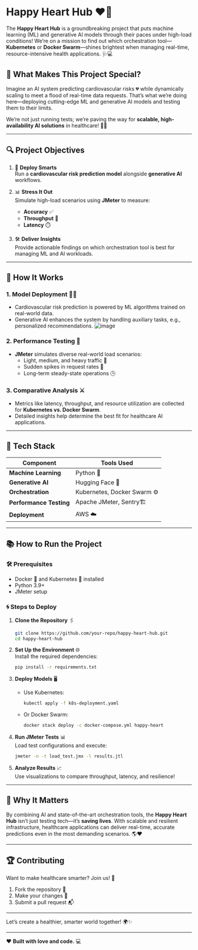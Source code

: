 # **Happy Heart Hub** ❤️🚀  

The **Happy Heart Hub** is a groundbreaking project that puts machine learning (ML) and generative AI models through their paces under high-load conditions! We’re on a mission to find out which orchestration tool—**Kubernetes** or **Docker Swarm**—shines brightest when managing real-time, resource-intensive health applications. 🩺💻  

## 🌈 **What Makes This Project Special?**  
Imagine an AI system predicting cardiovascular risks 💔 while dynamically scaling to meet a flood of real-time data requests. That’s what we’re doing here—deploying cutting-edge ML and generative AI models and testing them to their limits.  

We’re not just running tests; we’re paving the way for **scalable, high-availability AI solutions** in healthcare! 🏥✨  

---

## 🔍 **Project Objectives**  
1. 🧠 **Deploy Smarts**  
   Run a **cardiovascular risk prediction model** alongside **generative AI** workflows.  

2. 📊 **Stress It Out**  
   Simulate high-load scenarios using **JMeter** to measure:  
   - **Accuracy** ✅  
   - **Throughput** 🔄  
   - **Latency** ⏱️  
3. 🛠️ **Deliver Insights**  
   Provide actionable findings on which orchestration tool is best for managing ML and AI workloads.  

---

## 🚀 **How It Works**  

### **1. Model Deployment 🧑‍💻**  
- Cardiovascular risk prediction is powered by ML algorithms trained on real-world data.  
- Generative AI enhances the system by handling auxiliary tasks, e.g., personalized recommendations.
  ![image](https://github.com/user-attachments/assets/e9aeb116-b0cd-47f8-950d-6d7c7ca7c3d3)

### **2. Performance Testing 🧪**  
- **JMeter** simulates diverse real-world load scenarios:  
  - Light, medium, and heavy traffic 🚦  
  - Sudden spikes in request rates 🌊  
  - Long-term steady-state operations 🕒  

### **3. Comparative Analysis ⚔️**  
- Metrics like latency, throughput, and resource utilization are collected for **Kubernetes vs. Docker Swarm**.  
- Detailed insights help determine the best fit for healthcare AI applications.  

---

## 🔧 **Tech Stack**  

| Component             | Tools Used              |  
|-----------------------|-------------------------|  
| **Machine Learning**  | Python  🐍   |  
| **Generative AI**     | Hugging Face 🤗  |  
| **Orchestration**     | Kubernetes, Docker Swarm ⚙️ |  
| **Performance Testing**| Apache JMeter, Sentry🏗️         |  
| **Deployment**        | AWS ☁️             |  

---

## 📚 **How to Run the Project**  

### 🛠️ **Prerequisites**  
- Docker 🐳 and Kubernetes 🧩 installed  
- Python 3.9+  
- JMeter setup  

### 🌀 **Steps to Deploy**  

1. **Clone the Repository** 🖇️  
   ```bash  
   git clone https://github.com/your-repo/happy-heart-hub.git  
   cd happy-heart-hub  
   ```  

2. **Set Up the Environment** 🌐  
   Install the required dependencies:  
   ```bash  
   pip install -r requirements.txt  
   ```  

3. **Deploy Models** 🖥️  
   - Use Kubernetes:  
     ```bash  
     kubectl apply -f k8s-deployment.yaml  
     ```  
   - Or Docker Swarm:  
     ```bash  
     docker stack deploy -c docker-compose.yml happy-heart  
     ```  

4. **Run JMeter Tests** 📊  
   Load test configurations and execute:  
   ```bash  
   jmeter -n -t load_test.jmx -l results.jtl  
   ```  

5. **Analyze Results** 📈  
   Use visualizations to compare throughput, latency, and resilience!  

---

## 🌟 **Why It Matters**  

By combining AI and state-of-the-art orchestration tools, the **Happy Heart Hub** isn’t just testing tech—it’s **saving lives**. With scalable and resilient infrastructure, healthcare applications can deliver real-time, accurate predictions even in the most demanding scenarios. 🌎❤️  

---

## 🏆 **Contributing**  
Want to make healthcare smarter? Join us! 💌  
1. Fork the repository 🍴  
2. Make your changes 🔧  
3. Submit a pull request 📬  

---
Let’s create a healthier, smarter world together! 🌍✨  

--- 

❤️ **Built with love and code.** 💻
